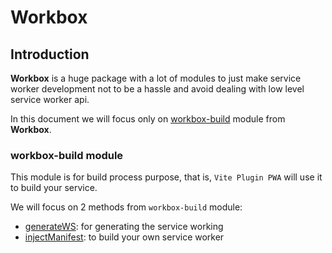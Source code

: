 # Workbox

## Introduction

**Workbox** is a huge package with a lot of modules to just make service worker development not to be a hassle and avoid 
dealing with low level service worker api.

In this document we will focus only on 
[workbox-build](https://developers.google.com/web/tools/workbox/reference-docs/latest/module-workbox-build) <outbound-link /> 
module from **Workbox**.

### workbox-build module

This module is for build process purpose, that is, `Vite Plugin PWA` will use it to build your service.

We will focus on 2 methods from `workbox-build` module:
- [generateWS](/workbox/generate-ws): for generating the service working
- [injectManifest](/workbox/inject-manifest): to build your own service worker



